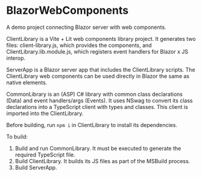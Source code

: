 # BlazorWebComponents

A demo project connecting Blazor server with web components.

ClientLibrary is a Vite + Lit web components library project. It generates two files: client-library.js, which provides the components,
and ClientLibrary.lib.module.js, which registers event handlers for Blazor x JS interop.

ServerApp is a Blazor server app that includes the ClientLibrary scripts. The ClientLibrary web components can be used directly in
Blazor the same as native elements.

CommonLibrary is an (ASP) C# library with common class declarations (Data) and event handlers/args (Events). It uses NSwag to
convert its class declarations into a TypeScript client with types and classes. This client is imported into the ClientLibrary.

Before building, run `npm i` in ClientLibrary to install its dependencies.

To build:
1. Build and run CommonLibrary. It must be executed to generate the required TypeScript file.
2. Build ClientLibrary. It builds its JS files as part of the MSBuild process.
3. Build ServerApp.
